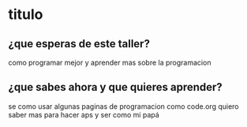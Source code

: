 # titulo 
##  ¿que esperas de este taller? 
como programar mejor y aprender mas sobre la programacion
##  ¿que sabes ahora y que quieres aprender? 
se como usar algunas paginas de programacion como code.org
quiero saber mas para hacer aps y ser como mi papá